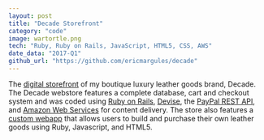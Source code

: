 ```yaml
---
layout: post
title: "Decade Storefront"
category: "code"
image: wartortle.png
tech: "Ruby, Ruby on Rails, JavaScript, HTML5, CSS, AWS"
date_data: "2017-Q1"
github_url: "https://github.com/ericmargules/decade" 
---
```


The [digital storefront](http://www.decadeleather.com) of my boutique luxury leather goods brand, Decade. The Decade webstore features a complete database, cart and checkout system and was coded using [Ruby on Rails](http://rubyonrails.org/), [Devise](https://rubygems.org/gems/devise/versions/4.2.0), the [PayPal REST API](https://developer.paypal.com/docs/api/), and [Amazon Web Services](https://aws.amazon.com/) for content delivery. The store also features a [custom webapp](https://ericmargules.github.io/code/2017/02/17/decade-leather-builder.html) that allows users to build and purchase their own leather goods using Ruby, Javascript, and HTML5. 
